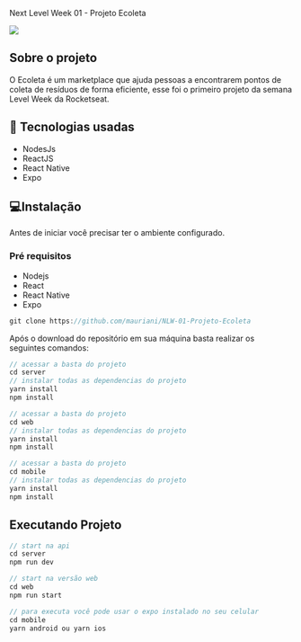 Next Level Week 01 - Projeto Ecoleta

<img src="https://raw.githubusercontent.com/rocketseat-education/nlw-01-ominstack/master/.github/ecoleta.png">

## Sobre o projeto

O Ecoleta é um marketplace que ajuda pessoas a encontrarem pontos de coleta de resíduos de forma eficiente, esse foi o primeiro projeto da semana Level Week da Rocketseat.

## 🚀 Tecnologias usadas

- NodesJs
- ReactJS
- React Native
- Expo

## 💻Instalação

Antes de iniciar você precisar ter o ambiente configurado.

### Pré requisitos

- Nodejs
- React
- React Native
- Expo

```jsx
git clone https://github.com/mauriani/NLW-01-Projeto-Ecoleta
```

Após o download do repositório em sua máquina basta realizar os seguintes comandos:

```jsx
// acessar a basta do projeto
cd server
// instalar todas as dependencias do projeto
yarn install
npm install

// acessar a basta do projeto
cd web
// instalar todas as dependencias do projeto
yarn install
npm install

// acessar a basta do projeto
cd mobile
// instalar todas as dependencias do projeto
yarn install
npm install

```

## Executando Projeto

```jsx
// start na api
cd server
npm run dev

// start na versão web
cd web
npm run start

// para executa você pode usar o expo instalado no seu celular
cd mobile
yarn android ou yarn ios
```
